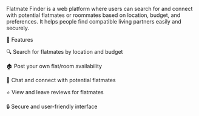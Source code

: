 Flatmate Finder is a web platform where users can search for and connect with potential flatmates or roommates based on location, budget, and preferences. It helps people find compatible living partners easily and securely.

🚀 Features

🔍 Search for flatmates by location and budget

🏠 Post your own flat/room availability

💬 Chat and connect with potential flatmates

⭐ View and leave reviews for flatmates

🔒 Secure and user-friendly interface
